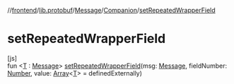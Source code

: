 //[frontend](../../../../index.md)/[lib.protobuf](../../index.md)/[Message](../index.md)/[Companion](index.md)/[setRepeatedWrapperField](set-repeated-wrapper-field.md)

# setRepeatedWrapperField

[js]\
fun &lt;[T](set-repeated-wrapper-field.md) : [Message](../index.md)&gt; [setRepeatedWrapperField](set-repeated-wrapper-field.md)(msg: [Message](../index.md), fieldNumber: [Number](https://kotlinlang.org/api/latest/jvm/stdlib/kotlin/-number/index.html), value: [Array](https://kotlinlang.org/api/latest/jvm/stdlib/kotlin/-array/index.html)&lt;[T](set-repeated-wrapper-field.md)&gt; = definedExternally)
